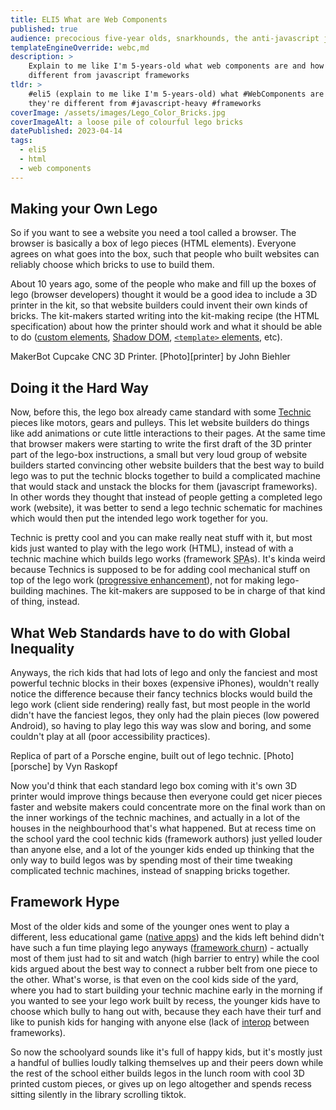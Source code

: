 ```yaml
---
title: ELI5 What are Web Components
published: true
audience: precocious five-year olds, snarkhounds, the anti-javascript javascript club
templateEngineOverride: webc,md
description: >
    Explain to me like I'm 5-years-old what web components are and how they're 
    different from javascript frameworks
tldr: >
    #eli5 (explain to me like I'm 5-years-old) what #WebComponents are and how 
    they're different from #javascript-heavy #frameworks
coverImage: /assets/images/Lego_Color_Bricks.jpg
coverImageAlt: a loose pile of colourful lego bricks
datePublished: 2023-04-14
tags:
  - eli5
  - html
  - web components
---
```


<style>figure { float:right; }</style>

## Making your Own Lego
So if you want to see a website you need a tool called a browser. The browser is 
basically a box of lego pieces (HTML elements). Everyone agrees on what goes 
into the box, such that people who built websites can reliably choose which 
bricks to use to build them.

About 10 years ago, some of the people who make and fill up the boxes of lego 
(browser developers) thought it would be a good idea to include a 3D printer in 
the kit, so that website builders could invent their own kinds of bricks. The 
kit-makers started writing into the kit-making recipe (the HTML specification) 
about how the printer should work and what it should be able to do ([custom 
elements][ce], [Shadow DOM][sd], [`<template>` elements][te], etc).

<figure-img src="/assets/images/makerbot.jpg" width="200">
  MakerBot Cupcake CNC 3D Printer. [Photo][printer] by John Biehler
</figure-img>

## Doing it the Hard Way
Now, before this, the lego box already came standard with some 
[Technic][technic] pieces like motors, gears and pulleys. This let website 
builders do things like add animations or cute little interactions to their 
pages. At the same time that browser makers were starting to write the first 
draft of the 3D printer part of the lego-box instructions, a small but very loud 
group of website builders started convincing other website builders that the 
best way to build lego was to put the technic blocks together to build a 
complicated machine that would stack and unstack the blocks for them (javascript 
frameworks). In other words they thought that instead of people getting a 
completed lego work (website), it was better to send a lego technic schematic 
for machines which would then put the intended lego work together for you. 

Technic is pretty cool and you can make really neat stuff with it, but most kids 
just wanted to play with the lego work (HTML), instead of with a technic machine 
which builds lego works (framework <abbr title="single page 
application">SPA</abbr>s). It's kinda weird because Technics is supposed to be 
for adding cool mechanical stuff on top of the lego work ([progressive 
enhancement][pe]), not for making lego-building machines. The kit-makers are 
supposed to be in charge of that kind of thing, instead.

## What Web Standards have to do with Global Inequality
Anyways, the rich kids that had lots of lego and only the fanciest and most 
powerful technic blocks in their boxes (expensive iPhones), wouldn't really 
notice the difference because their fancy technics blocks would build the lego 
work (client side rendering) really fast, but most people in the world didn't 
have the fanciest legos, they only had the plain pieces (low powered Android), 
so having to play lego this way was slow and boring, and some couldn't play at 
all (poor accessibility practices).

<figure-img src="/assets/images/technic-porsche.jpg" width="200">
  Replica of part of a Porsche engine, built out of lego technic. 
  [Photo][porsche] by Vyn Raskopf
</figure-img>

Now you'd think that each standard lego box coming with it's own 3D printer 
would improve things because then everyone could get nicer pieces faster and 
website makers could concentrate more on the final work than on the inner 
workings of the technic machines, and actually in a lot of the houses in the 
neighbourhood that's what happened. But at recess time on the school yard the 
cool technic kids (framework authors) just yelled louder than anyone else, and a 
lot of the younger kids ended up thinking that the only way to build legos was 
by spending most of their time tweaking complicated technic machines, instead of 
snapping bricks together.

## Framework Hype
Most of the older kids and some of the younger ones went to play a different, 
less educational game ([native apps][platform]) and the kids left behind didn't 
have such a fun time playing lego anyways ([framework churn][churn]) - actually 
most of them just had to sit and watch (high barrier to entry) while the cool 
kids argued about the best way to connect a rubber belt from one piece to the 
other. What's worse, is that even on the cool kids side of the yard, where you 
had to start building your technic machine early in the morning if you wanted to 
see your lego work built by recess, the younger kids have to choose which bully 
to hang out with, because they each have their turf and like to punish kids for 
hanging with anyone else (lack of [interop][ceereact] between frameworks).

So now the schoolyard sounds like it's full of happy kids, but it's mostly just 
a handful of bullies loudly talking themselves up and their peers down while the 
rest of the school either builds legos in the lunch room with cool 3D printed 
custom pieces, or gives up on lego altogether and spends recess sitting silently 
in the library scrolling tiktok.

[ce]: https://html.spec.whatwg.org/multipage/custom-elements.html
[sd]: https://dom.spec.whatwg.org/#concept-shadow-root
[te]: https://html.spec.whatwg.org/multipage/scripting.html#the-template-element
[technic]: https://www.lego.com/en-us/themes/technic
[printer]: https://www.flickr.com/photos/retrocactus/7437657074
[porsche]: https://www.flickr.com/photos/vynsane/27137628581
[pe]: https://developer.mozilla.org/en-US/docs/Glossary/Progressive_Enhancement
[churn]: https://duckduckgo.com/?q=javascript+fatigue
[ceereact]: https://custom-elements-everywhere.com/#react
[platform]: https://infrequently.org/2020/06/platform-adjacency-theory/
